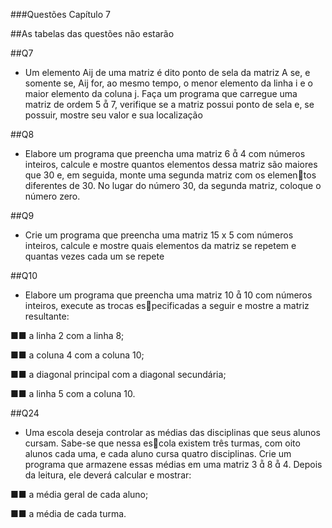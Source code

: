 ###Questões Capítulo 7

##As tabelas das questões não estarão

##Q7
- Um elemento Aij de uma matriz é dito ponto de sela da matriz A se, e somente se, Aij for, ao mesmo
tempo, o menor elemento da linha i e o maior elemento da coluna j. Faça um programa que carregue 
uma matriz de ordem 5  7, verifique se a matriz possui ponto de sela e, se possuir, mostre seu valor 
e sua localização

##Q8
- Elabore um programa que preencha uma matriz 6  4 com números inteiros, calcule e mostre quantos
elementos dessa matriz são maiores que 30 e, em seguida, monte uma segunda matriz com os elementos diferentes de 30. No lugar do número 30, da segunda matriz, coloque o número zero.

##Q9
- Crie um programa que preencha uma matriz 15 x 5 com números inteiros, calcule e mostre quais
elementos da matriz se repetem e quantas vezes cada um se repete

##Q10
- Elabore um programa que preencha uma matriz 10  10 com números inteiros, execute as trocas especificadas a seguir e mostre a matriz resultante:
  
■■ a linha 2 com a linha 8;

■■ a coluna 4 com a coluna 10; 

■■ a diagonal principal com a diagonal secundária; 

■■ a linha 5 com a coluna 10.

##Q24
- Uma escola deseja controlar as médias das disciplinas que seus alunos cursam. Sabe-se que nessa escola existem três turmas, com oito alunos cada uma, e cada aluno cursa quatro disciplinas. Crie um 
programa que armazene essas médias em uma matriz 3  8  4. Depois da leitura, ele deverá calcular 
e mostrar:

■■ a média geral de cada aluno; 

■■ a média de cada turma. 



